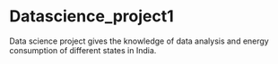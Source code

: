 # Datascience_project1
Data science project gives the knowledge of data analysis and energy consumption of different states in India.
